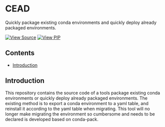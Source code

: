 CEAD
====

Quickly package existing conda environments and quickly deploy already packaged environments.

[![View Source][SOURCE-BADGE]](https://github.com/g-lyc/CEAD/tree/master/CEAD)
[![View PIP][PIP-BADGE]](https://pypi.org/project/CEAD/)

[SOURCE-BADGE]: https://img.shields.io/badge/view-source-brightgreen.svg
[PIP-BADGE]: https://img.shields.io/badge/download-pip-brightgreen.svg

Contents
--------

* [Introduction](#introduction)

Introduction
------------

This repository contains the source code of a tools package existing conda environments or quickly deploy already packaged environments. The existing method is to export a conda environment to a yaml table, and reinstall it according to the yaml table when migrating. This tool will no longer make migrating the environment so cumbersome and needs to be declared is developed based on conda-pack.
